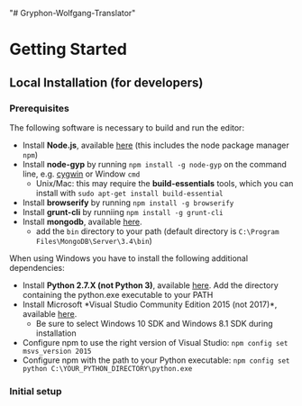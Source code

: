 "# Gryphon-Wolfgang-Translator"

Getting Started
===============

Local Installation (for developers)
-----------------------------------

### Prerequisites

The following software is necessary to build and run the editor:

-   Install **Node.js**, available
    [here](https://nodejs.org/en/download/) (this includes the node
    package manager `npm`)
-   Install **node-gyp** by running `npm install -g node-gyp` on the
    command line, e.g. [cygwin](https://cygwin.com) or Window `cmd`
    -   Unix/Mac: this may require the **build-essentials** tools, which
        you can install with `sudo apt-get install build-essential`
-   Install **browserify** by running `npm install -g browserify`
-   Install **grunt-cli** by runniing `npm install -g grunt-cli`
-   Install **mongodb**, available
    [here](https://www.mongodb.org/downloads).
    -   add the `bin` directory to your path (default directory is
        `C:\Program Files\MongoDB\Server\3.4\bin`)

When using Windows you have to install the following additional
dependencies:

-   Install **Python 2.7.X (not Python 3)**, available
    [here](https://www.python.org/downloads/release/python-2713/). Add
    the directory containing the python.exe executable to your PATH
-   Install Microsoft \*Visual Studio Community Edition 2015 (not
    2017)\*, available
    [here](https://www.visualstudio.com/en-us/downloads/download-visual-studio-vs.aspx).
    -   Be sure to select Windows 10 SDK and Windows 8.1 SDK during
        installation
-   Configure npm to use the right version of Visual Studio:
    `npm config set msvs_version 2015`
-   Configure npm with the path to your Python executable:
    `npm config set python C:\YOUR_PYTHON_DIRECTORY\python.exe`

### Initial setup
